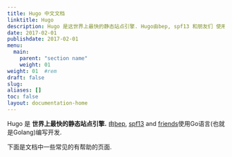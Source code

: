 ```yaml
---
title: Hugo 中文文档
linktitle: Hugo
description: Hugo 是这世界上最快的静态站点引擎. Hugo由bep, spf13 和朋友们 使用Go(Golang)语言编写.
date: 2017-02-01
publishdate: 2017-02-01
menu:
  main:
    parent: "section name"
    weight: 01
weight: 01	#rem
draft: false
slug:
aliases: []
toc: false
layout: documentation-home
---
```


Hugo 是 **世界上最快的静态站点引擎.** 由[bep](https://github.com/bep), [spf13](https://github.com/spf13) and [friends](https://github.com/gohugoio/hugo/graphs/contributors)使用Go语言(也就是Golang)编写开发.

下面是文档中一些常见的有帮助的页面.

